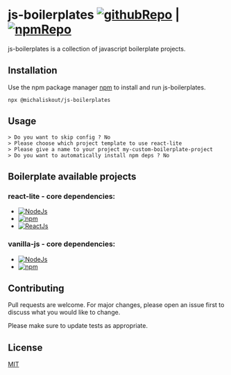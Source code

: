 # js-boilerplates [![githubRepo](https://img.shields.io/badge/github-michalisKout-coral.svg)](https://github.com/michalisKout/js-boilerplates) | [![npmRepo](https://img.shields.io/badge/version-1.2.0-purple.svg)](https://www.npmjs.com/package/@michaliskout/js-boilerplates)

js-boilerplates is a collection of javascript boilerplate projects.

## Installation

Use the npm package manager [npm](https://www.npmjs.com/) to install and run js-boilerplates.

```
npx @michaliskout/js-boilerplates
```

## Usage

```terminal
> Do you want to skip config ? No
> Please choose which project template to use react-lite
> Please give a name to your project my-custom-boilerplate-project
> Do you want to automatically install npm deps ? No
```

## Boilerplate available projects

### react-lite - core dependencies:

-   [![NodeJs](https://img.shields.io/badge/nodeJs-13.11.0-green.svg)](https://webpack.js.org/)
-   [![npm](https://img.shields.io/badge/npm-6.13.7-red.svg)](https://webpack.js.org/)
-   [![ReactJs](https://img.shields.io/badge/reactJs-16.13.1-blue.svg)](https://webpack.js.org/)

### vanilla-js - core dependencies:

-   [![NodeJs](https://img.shields.io/badge/nodeJs-13.11.0-green.svg)](https://webpack.js.org/)
-   [![npm](https://img.shields.io/badge/npm-6.13.7-red.svg)](https://webpack.js.org/)

## Contributing

Pull requests are welcome. For major changes, please open an issue first to discuss what you would like to change.

Please make sure to update tests as appropriate.

## License

[MIT](https://choosealicense.com/licenses/mit/)
